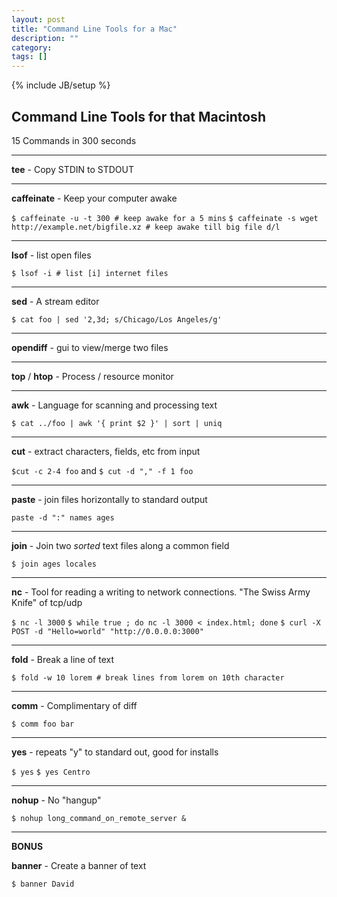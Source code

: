 ```yaml
---
layout: post
title: "Command Line Tools for a Mac"
description: ""
category: 
tags: []
---
```

{% include JB/setup %}
## Command Line Tools for that Macintosh ##

15 Commands in 300 seconds

---

__tee__ - Copy STDIN to STDOUT

---

__caffeinate__ - Keep your computer awake

`$ caffeinate -u -t 300 # keep awake for a 5 mins`
`$ caffeinate -s wget http://example.net/bigfile.xz # keep awake till big file d/l`

---

__lsof__ - list open files

`$ lsof -i # list [i] internet files`

---

__sed__ - A stream editor

`$ cat foo | sed '2,3d; s/Chicago/Los Angeles/g'`

---

__opendiff__ - gui to view/merge two files

---

__top__ / __htop__ - Process / resource monitor

---

__awk__ - Language for scanning and processing text

`$ cat ../foo | awk '{ print $2 }' | sort | uniq`

---

__cut__ - extract characters, fields, etc from input

`$cut -c 2-4 foo`  and
`$ cut -d "," -f 1 foo`

---


__paste__ - join files horizontally to standard output

`paste -d ":" names ages`

---

__join__ - Join two _sorted_ text files along a common field

`$ join ages locales`

---

__nc__ - Tool for reading a writing to network connections. "The Swiss Army Knife" of tcp/udp

`$ nc -l 3000`
`$ while true ; do nc -l 3000 < index.html; done`
`$ curl -X POST -d "Hello=world" "http://0.0.0.0:3000"`

---

__fold__ - Break a line of text

`$ fold -w 10 lorem # break lines from lorem on 10th character` 

---

__comm__ - Complimentary of diff

`$ comm foo bar` 

---

__yes__ - repeats "y" to standard out, good for installs

`$ yes`
`$ yes Centro`

---

__nohup__ - No "hangup"

`$ nohup long_command_on_remote_server &`  

---
__BONUS__

__banner__ - Create a banner of text

`$ banner David`
